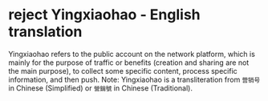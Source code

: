 # reject Yingxiaohao - English translation
Yingxiaohao refers to the public account on the network platform, which is mainly for the purpose of traffic or benefits (creation and sharing are not the main purpose), to collect some specific content, process specific information, and then push.
Note: Yingxiaohao is a transliteration from `营销号` in Chinese (Simplified) or `營銷號` in Chinese (Traditional).
